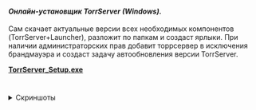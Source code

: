 #### *Онлайн-установщик TorrServer (Windows).*  
  
Сам скачает актуальные версии всех необходимых компонентов (TorrServer+Launcher), разложит по папкам и создаст ярлыки. При наличии администраторских прав добавит торрсервер в исключения брандмауэра и создаст задачу автообновления версии TorrServer.
  
[**TorrServer_Setup.exe**](../../releases/latest/download/TorrServer_Setup.exe)  

#
<details><summary>Скриншоты</summary><br \>  
  
![](/img/pic1.png?raw=true)  

![](/img/pic2.png?raw=true)  

![](/img/pic3.png?raw=true)  

![](/img/pic4.png?raw=true)  

</details>
